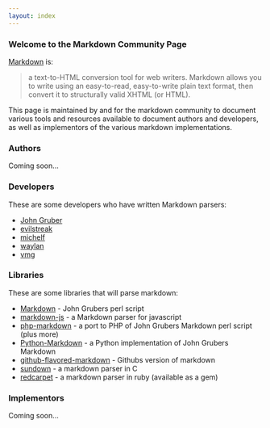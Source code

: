```yaml
---
layout: index
---
```

### Welcome to the Markdown Community Page
[Markdown][1] is:

> a text-to-HTML conversion tool for web writers. Markdown allows you to
> write using an easy-to-read, easy-to-write plain text format, then
> convert it to structurally valid XHTML (or HTML).

This page is maintained by and for the markdown community to document various
tools and resources available to document authors and developers, as well as
implementors of the various markdown implementations.

### Authors
Coming soon...

### Developers

These are some developers who have written Markdown parsers:

* [John Gruber](http://daringfireball.net/)
* [evilstreak](https://github.com/evilstreak)
* [michelf](https://github.com/michelf)
* [waylan](https://github.com/waylan)
* [vmg](https://github.com/vmg)


### Libraries

These are some libraries that will parse markdown:

* [Markdown](http://daringfireball.net/projects/markdown/) - John Grubers perl script
* [markdown-js](https://github.com/evilstreak/markdown-js) - a Markdown parser for javascript
* [php-markdown](https://github.com/michelf/php-markdown) - a port to PHP of John Grubers Markdown perl script (plus more)
* [Python-Markdown](https://github.com/waylan/Python-Markdown) - a Python implementation of John Grubers Markdown
* [github-flavored-markdown](https://github.com/github/github-flavored-markdown) - Githubs version of markdown
* [sundown](https://github.com/vmg/sundown) - a markdown parser in C
* [redcarpet](https://github.com/vmg/redcarpet) - a markdown parser in ruby (available as a gem)


### Implementors
Coming soon...


[1]: http://daringfireball.net/projects/markdown/
